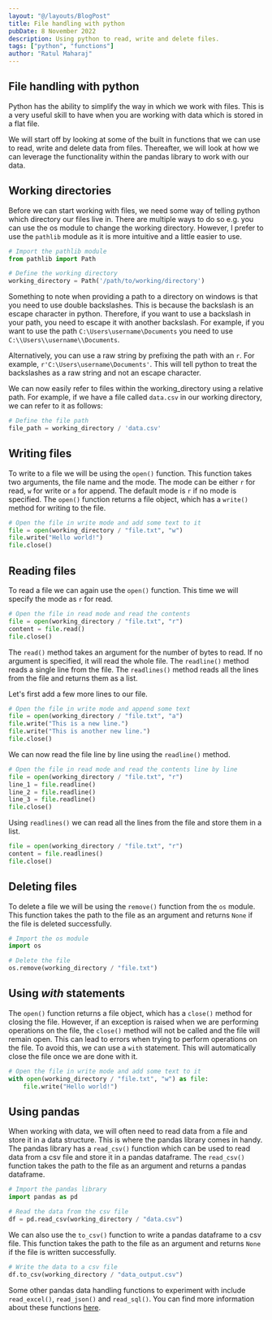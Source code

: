 ```yaml
---
layout: "@/layouts/BlogPost"
title: File handling with python
pubDate: 8 November 2022
description: Using python to read, write and delete files.
tags: ["python", "functions"]
author: "Ratul Maharaj"
---
```



## File handling with python

Python has the ability to simplify the way in which we work with files. This is a very useful skill to have when you are working with data which is stored in a flat file.

We will start off by looking at some of the built in functions that we can use to read, write and delete data from files. Thereafter, we will look at how we can leverage the functionality within the pandas library to work with our data.

## Working directories

Before we can start working with files, we need some way of telling python which directory our files live in. There are multiple ways to do so e.g. you can use the os module to change the working directory. However, I prefer to use the `pathlib` module as it is more intuitive and a little easier to use.

```python
# Import the pathlib module
from pathlib import Path

# Define the working directory
working_directory = Path('/path/to/working/directory')
```

Something to note when providing a path to a directory on windows is that you need to use double backslashes. This is because the backslash is an escape character in python. Therefore, if you want to use a backslash in your path, you need to escape it with another backslash. For example, if you want to use the path `C:\Users\username\Documents` you need to use `C:\\Users\\username\\Documents`. 

Alternatively, you can use a raw string by prefixing the path with an `r`. For example, `r'C:\Users\username\Documents'`. This will tell python to treat the backslashes as a raw string and not an escape character.


We can now easily refer to files within the working_directory using a relative path. For example, if we have a file called `data.csv` in our working directory, we can refer to it as follows:

```python
# Define the file path
file_path = working_directory / 'data.csv'
```

## Writing files

To write to a file we will be using the `open()` function. This function takes two arguments, the file name and the mode. The mode can be either `r` for read, `w` for write or `a` for append. The default mode is `r` if no mode is specified. The `open()` function returns a file object, which has a `write()` method for writing to the file.

```python
# Open the file in write mode and add some text to it
file = open(working_directory / "file.txt", "w")
file.write("Hello world!")
file.close()
```


## Reading files

To read a file we can again use the `open()` function. This time we will specify the mode as `r` for read.

```python
# Open the file in read mode and read the contents
file = open(working_directory / "file.txt", "r")
content = file.read()
file.close()
```

The `read()` method takes an argument for the number of bytes to read. If no argument is specified, it will read the whole file. The `readline()` method reads a single line from the file. The `readlines()` method reads all the lines from the file and returns them as a list.

Let's first add a few more lines to our file.

```python
# Open the file in write mode and append some text
file = open(working_directory / "file.txt", "a")
file.write("This is a new line.")
file.write("This is another new line.")
file.close()
```

We can now read the file line by line using the `readline()` method.

```python
# Open the file in read mode and read the contents line by line
file = open(working_directory / "file.txt", "r")
line_1 = file.readline()
line_2 = file.readline()
line_3 = file.readline()
file.close()
```

Using `readlines()` we can read all the lines from the file and store them in a list.

```python
file = open(working_directory / "file.txt", "r")
content = file.readlines()
file.close()
```

## Deleting files

To delete a file we will be using the `remove()` function from the `os` module. This function takes the path to the file as an argument and returns `None` if the file is deleted successfully.

```python
# Import the os module
import os

# Delete the file
os.remove(working_directory / "file.txt")
```

## Using _with_ statements

The `open()` function returns a file object, which has a `close()` method for closing the file. However, if an exception is raised when we are performing operations on the file, the `close()` method will not be called and the file will remain open. This can lead to errors when trying to perform operations on the file. To avoid this, we can use a `with` statement. This will automatically close the file once we are done with it.

```python
# Open the file in write mode and add some text to it
with open(working_directory / "file.txt", "w") as file:
    file.write("Hello world!")
```

## Using pandas

When working with data, we will often need to read data from a file and store it in a data structure. This is where the pandas library comes in handy. The pandas library has a `read_csv()` function which can be used to read data from a csv file and store it in a pandas dataframe. The `read_csv()` function takes the path to the file as an argument and returns a pandas dataframe.

```python
# Import the pandas library
import pandas as pd

# Read the data from the csv file
df = pd.read_csv(working_directory / "data.csv")
```

We can also use the `to_csv()` function to write a pandas dataframe to a csv file. This function takes the path to the file as an argument and returns `None` if the file is written successfully.

```python
# Write the data to a csv file
df.to_csv(working_directory / "data_output.csv")
```

Some other pandas data handling functions to experiment with include `read_excel()`, `read_json()` and `read_sql()`. You can find more information about these functions [here](https://pandas.pydata.org/pandas-docs/stable/reference/io.html).